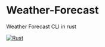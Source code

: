 # Weather-Forecast

Weather Forecast CLI in rust

[![Rust](https://github.com/shikharvashistha/weather_forecast/actions/workflows/rust.yml/badge.svg?branch=main)](https://github.com/shikharvashistha/weather_forecast/actions/workflows/rust.yml)